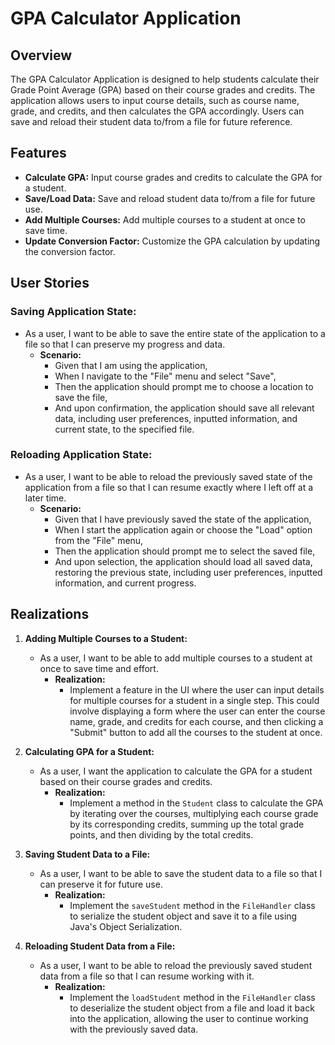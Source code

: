 # GPA Calculator Application

## Overview

The GPA Calculator Application is designed to help students calculate their Grade Point Average (GPA) based on their course grades and credits. The application allows users to input course details, such as course name, grade, and credits, and then calculates the GPA accordingly. Users can save and reload their student data to/from a file for future reference.

## Features

- **Calculate GPA:** Input course grades and credits to calculate the GPA for a student.
- **Save/Load Data:** Save and reload student data to/from a file for future use.
- **Add Multiple Courses:** Add multiple courses to a student at once to save time.
- **Update Conversion Factor:** Customize the GPA calculation by updating the conversion factor.

## User Stories

### Saving Application State:
- As a user, I want to be able to save the entire state of the application to a file so that I can preserve my progress and data.
  - **Scenario:**
    - Given that I am using the application,
    - When I navigate to the "File" menu and select "Save",
    - Then the application should prompt me to choose a location to save the file,
    - And upon confirmation, the application should save all relevant data, including user preferences, inputted information, and current state, to the specified file.

### Reloading Application State:
- As a user, I want to be able to reload the previously saved state of the application from a file so that I can resume exactly where I left off at a later time.
  - **Scenario:**
    - Given that I have previously saved the state of the application,
    - When I start the application again or choose the "Load" option from the "File" menu,
    - Then the application should prompt me to select the saved file,
    - And upon selection, the application should load all saved data, restoring the previous state, including user preferences, inputted information, and current progress.

## Realizations

1. **Adding Multiple Courses to a Student:**
   - As a user, I want to be able to add multiple courses to a student at once to save time and effort.
     - **Realization:**
       - Implement a feature in the UI where the user can input details for multiple courses for a student in a single step. This could involve displaying a form where the user can enter the course name, grade, and credits for each course, and then clicking a "Submit" button to add all the courses to the student at once.

2. **Calculating GPA for a Student:**
   - As a user, I want the application to calculate the GPA for a student based on their course grades and credits.
     - **Realization:**
       - Implement a method in the `Student` class to calculate the GPA by iterating over the courses, multiplying each course grade by its corresponding credits, summing up the total grade points, and then dividing by the total credits.

3. **Saving Student Data to a File:**
   - As a user, I want to be able to save the student data to a file so that I can preserve it for future use.
     - **Realization:**
       - Implement the `saveStudent` method in the `FileHandler` class to serialize the student object and save it to a file using Java's Object Serialization.

4. **Reloading Student Data from a File:**
   - As a user, I want to be able to reload the previously saved student data from a file so that I can resume working with it.
     - **Realization:**
       - Implement the `loadStudent` method in the `FileHandler` class to deserialize the student object from a file and load it back into the application, allowing the user to continue working with the previously saved data.
